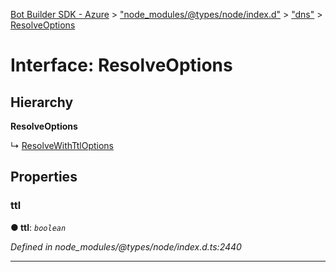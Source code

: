 [Bot Builder SDK - Azure](../README.md) > ["node_modules/@types/node/index.d"](../modules/_node_modules__types_node_index_d_.md) > ["dns"](../modules/_node_modules__types_node_index_d_._dns_.md) > [ResolveOptions](../interfaces/_node_modules__types_node_index_d_._dns_.resolveoptions.md)



# Interface: ResolveOptions

## Hierarchy

**ResolveOptions**

↳  [ResolveWithTtlOptions](_node_modules__types_node_index_d_._dns_.resolvewithttloptions.md)









## Properties
<a id="ttl"></a>

###  ttl

**●  ttl**:  *`boolean`* 

*Defined in node_modules/@types/node/index.d.ts:2440*





___


